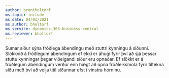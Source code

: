 ```yaml
---
author: brentholtorf
ms.topic: include
ms.date: 04/01/2021
ms.author: bholtorf
ms.service: dynamics-365-business-central
ms.reviewer: bholtorf
---
```

Sumar síður sýna fróðlega ábendingu með stuttri kynningu á síðunni. Slökkvið á fróðlegum ábendingum ef ekki er áhugi fyrir því að sjá þessar stuttu kynningar þegar viðeigandi síður eru opnaðar. Ef slökkt er á fróðlegum ábendingum verður enn hægt að opna fróðleiksmola fyrir tiltekna síðu með því að velja titil síðunnar efst í vinstra horninu.  
